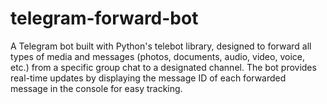 # telegram-forward-bot
 A Telegram bot built with Python's telebot library, designed to forward all types of media and messages (photos, documents, audio, video, voice, etc.) from a specific group chat to a designated channel. The bot provides real-time updates by displaying the message ID of each forwarded message in the console for easy tracking.
